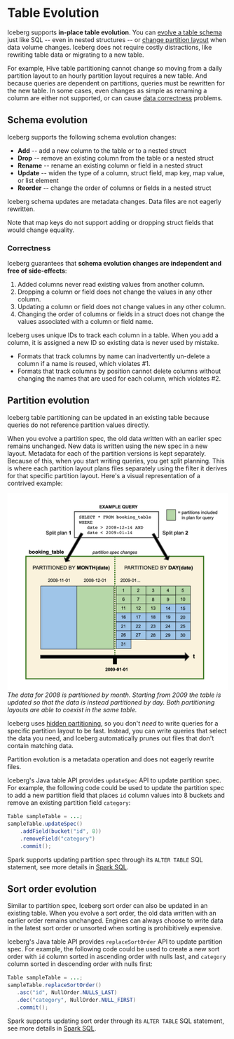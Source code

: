 <!--
 - Licensed to the Apache Software Foundation (ASF) under one or more
 - contributor license agreements.  See the NOTICE file distributed with
 - this work for additional information regarding copyright ownership.
 - The ASF licenses this file to You under the Apache License, Version 2.0
 - (the "License"); you may not use this file except in compliance with
 - the License.  You may obtain a copy of the License at
 -
 -   http://www.apache.org/licenses/LICENSE-2.0
 -
 - Unless required by applicable law or agreed to in writing, software
 - distributed under the License is distributed on an "AS IS" BASIS,
 - WITHOUT WARRANTIES OR CONDITIONS OF ANY KIND, either express or implied.
 - See the License for the specific language governing permissions and
 - limitations under the License.
 -->

# Table Evolution

Iceberg supports **in-place table evolution**. You can [evolve a table schema](#schema-evolution) just like SQL -- even in nested structures -- or [change partition layout](#partition-evolution) when data volume changes. Iceberg does not require costly distractions, like rewriting table data or migrating to a new table.

For example, Hive table partitioning cannot change so moving from a daily partition layout to an hourly partition layout requires a new table. And because queries are dependent on partitions, queries must be rewritten for the new table. In some cases, even changes as simple as renaming a column are either not supported, or can cause [data correctness](#correctness) problems.

## Schema evolution

Iceberg supports the following schema evolution changes:

* **Add** -- add a new column to the table or to a nested struct
* **Drop** -- remove an existing column from the table or a nested struct
* **Rename** -- rename an existing column or field in a nested struct
* **Update** -- widen the type of a column, struct field, map key, map value, or list element
* **Reorder** -- change the order of columns or fields in a nested struct

Iceberg schema updates are metadata changes. Data files are not eagerly rewritten.

Note that map keys do not support adding or dropping struct fields that would change equality.

### Correctness

Iceberg guarantees that **schema evolution changes are independent and free of side-effects**:

1.  Added columns never read existing values from another column.
2.  Dropping a column or field does not change the values in any other column.
3.  Updating a column or field does not change values in any other column.
4.  Changing the order of columns or fields in a struct does not change the values associated with a column or field name.

Iceberg uses unique IDs to track each column in a table. When you add a column, it is assigned a new ID so existing data is never used by mistake.

* Formats that track columns by name can inadvertently un-delete a column if a name is reused, which violates #1.
* Formats that track columns by position cannot delete columns without changing the names that are used for each column, which violates #2.


## Partition evolution

Iceberg table partitioning can be updated in an existing table because queries do not reference partition values directly.

When you evolve a partition spec, the old data written with an earlier spec remains unchanged. New data is written using the new spec in a new layout. Metadata for each of the partition versions is kept separately. Because of this, when you start writing queries, you get split planning. This is where each partition layout plans files separately using the filter it derives for that specific partition layout. Here's a visual representation of a contrived example: 

![Partition evolution diagram](img/partition-spec-evolution.png)
*The data for 2008 is partitioned by month. Starting from 2009 the table is updated so that the data is instead partitioned by day. Both partitioning layouts are able to coexist in the same table.*

Iceberg uses [hidden partitioning](./partitioning.md), so you don't *need* to write queries for a specific partition layout to be fast. Instead, you can write queries that select the data you need, and Iceberg automatically prunes out files that don't contain matching data.

Partition evolution is a metadata operation and does not eagerly rewrite files.

Iceberg's Java table API provides `updateSpec` API to update partition spec. 
For example, the following code could be used to update the partition spec to add a new partition field that places `id` column values into 8 buckets and remove an existing partition field `category`:

```java
Table sampleTable = ...;
sampleTable.updateSpec()
    .addField(bucket("id", 8))
    .removeField("category")
    .commit();
```

Spark supports updating partition spec through its `ALTER TABLE` SQL statement, see more details in [Spark SQL](../spark/#alter-table-add-partition-field).

## Sort order evolution

Similar to partition spec, Iceberg sort order can also be updated in an existing table.
When you evolve a sort order, the old data written with an earlier order remains unchanged.
Engines can always choose to write data in the latest sort order or unsorted when sorting is prohibitively expensive.

Iceberg's Java table API provides `replaceSortOrder` API to update partition spec. 
For example, the following code could be used to create a new sort order 
with `id` column sorted in ascending order with nulls last,
and `category` column sorted in descending order with nulls first:

```java
Table sampleTable = ...;
sampleTable.replaceSortOrder()
   .asc("id", NullOrder.NULLS_LAST)
   .dec("category", NullOrder.NULL_FIRST)
   .commit();
```

Spark supports updating sort order through its `ALTER TABLE` SQL statement, see more details in [Spark SQL](../spark/#alter-table-write-ordered-by).
